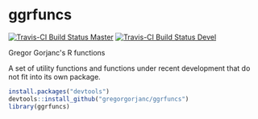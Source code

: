 # ggrfuncs

[![Travis-CI Build Status Master](https://travis-ci.org/gregorgorjanc/ggrfuncs.svg?branch=master)](https://travis-ci.org/gregorgorjanc/ggrfuncs)
[![Travis-CI Build Status Devel](https://travis-ci.org/gregorgorjanc/ggrfuncs.svg?branch=devel)](https://travis-ci.org/gregorgorjanc/ggrfuncs)

Gregor Gorjanc's R functions

A set of utility functions and functions under recent development that do not fit into its own package.

```r
install.packages("devtools")
devtools::install_github("gregorgorjanc/ggrfuncs")
library(ggrfuncs)
```

